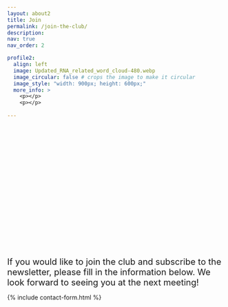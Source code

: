```yaml
---
layout: about2
title: Join
permalink: /join-the-club/
description: 
nav: true
nav_order: 2

profile2:
  align: left
  image: Updated_RNA_related_word_cloud-480.webp
  image_circular: false # crops the image to make it circular
  image_style: "width: 900px; height: 600px;"
  more_info: > 
    <p></p>
    <p></p>
    
---
```

<br><br><br><br><br><br><br><br><br><br><br><br><br><br><br><br><br><br>
<span style="font-size: 20px;">
If you would like to join the club and subscribe to the newsletter, please fill in the information below. We look forward to seeing you at the next meeting!

{% include contact-form.html %}



